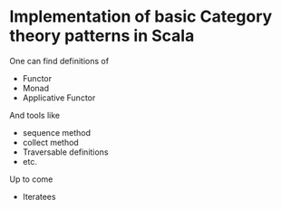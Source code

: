 Implementation of basic Category theory patterns in Scala
=========================================================

One can find definitions of

* Functor
* Monad
* Applicative Functor


And tools like

* sequence method
* collect method
* Traversable definitions
* etc.

Up to come

* Iteratees
